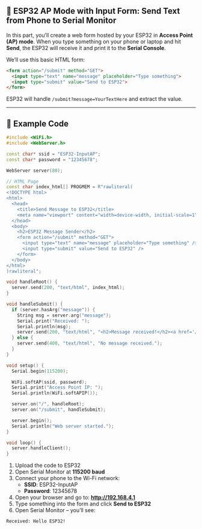 ## 📲 ESP32 AP Mode with Input Form: Send Text from Phone to Serial Monitor

In this part, you’ll create a web form hosted by your ESP32 in **Access Point (AP) mode**. When you type something on your phone or laptop and hit **Send**, the ESP32 will receive it and print it to the **Serial Console**.

We’ll use this basic HTML form:

```html
<form action="/submit" method="GET">
  <input type="text" name="message" placeholder="Type something">
  <input type="submit" value="Send to ESP32">
</form>
```

ESP32 will handle `/submit?message=YourTextHere` and extract the value.

---

## 🧾 Example Code

```cpp
#include <WiFi.h>
#include <WebServer.h>

const char* ssid = "ESP32-InputAP";
const char* password = "12345678";

WebServer server(80);

// HTML Page
const char index_html[] PROGMEM = R"rawliteral(
<!DOCTYPE html>
<html>
  <head>
    <title>Send Message to ESP32</title>
    <meta name="viewport" content="width=device-width, initial-scale=1">
  </head>
  <body>
    <h2>ESP32 Message Sender</h2>
    <form action="/submit" method="GET">
      <input type="text" name="message" placeholder="Type something" />
      <input type="submit" value="Send to ESP32" />
    </form>
  </body>
</html>
)rawliteral";

void handleRoot() {
  server.send(200, "text/html", index_html);
}

void handleSubmit() {
  if (server.hasArg("message")) {
    String msg = server.arg("message");
    Serial.print("Received: ");
    Serial.println(msg);
    server.send(200, "text/html", "<h2>Message received!</h2><a href='/'>Go Back</a>");
  } else {
    server.send(400, "text/html", "No message received.");
  }
}

void setup() {
  Serial.begin(115200);

  WiFi.softAP(ssid, password);
  Serial.print("Access Point IP: ");
  Serial.println(WiFi.softAPIP());

  server.on("/", handleRoot);
  server.on("/submit", handleSubmit);

  server.begin();
  Serial.println("Web server started.");
}

void loop() {
  server.handleClient();
}
```

1. Upload the code to ESP32  
2. Open Serial Monitor at **115200 baud**  
3. Connect your phone to the Wi-Fi network:  
   - **SSID**: ESP32-InputAP  
   - **Password**: 12345678  
4. Open your browser and go to: **http://192.168.4.1**  
5. Type something into the form and click **Send to ESP32**  
6. Open Serial Monitor – you’ll see:

```
Received: Hello ESP32!
```
